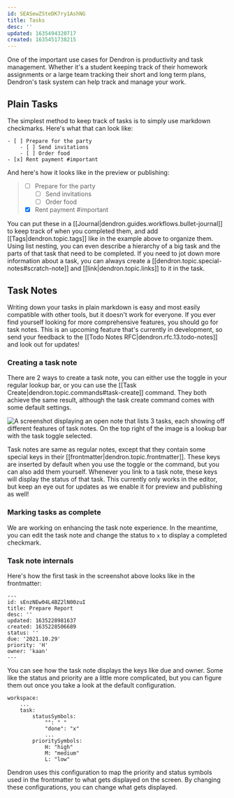 ```yaml
---
id: SEASewZSteDK7ry1AshNG
title: Tasks
desc: ''
updated: 1635494320717
created: 1635451738215
---
```


One of the important use cases for Dendron is productivity and task management.
Whether it's a student keeping track of their homework assignments or a large
team tracking their short and long term plans, Dendron's task system can help
track and manage your work.

## Plain Tasks

The simplest method to keep track of tasks is to simply use markdown checkmarks. Here's what that can look like:

```
- [ ] Prepare for the party
    - [ ] Send invitations
    - [ ] Order food
- [x] Rent payment #important
```

And here's how it looks like in the preview or publishing:

> - [ ] Prepare for the party
>     - [ ] Send invitations
>     - [ ] Order food
> - [x] Rent payment #important

You can put these in a [[Journal|dendron.guides.workflows.bullet-journal]] to keep
track of when you completed them, and add [[Tags|dendron.topic.tags]] like in
the example above to organize them. Using list nesting, you can even describe a
hierarchy of a big task and the parts of that task that need to be completed. If
you need to jot down more information about a task, you can always create a
[[dendron.topic.special-notes#scratch-note]] and [[link|dendron.topic.links]] to
it in the task.

## Task Notes

Writing down your tasks in plain markdown is easy and most easily compatible
with other tools, but it doesn't work for everyone. If you ever find yourself
looking for more comprehensive features, you should go for task notes. This is
an upcoming feature that's currently in development, so send your feedback to
the [[Todo Notes RFC|dendron.rfc.13.todo-notes]] and look out for updates!

### Creating a task note

There are 2 ways to create a task note, you can either use the toggle in your
regular lookup bar, or you can use the [[Task Create|dendron.topic.commands#task-create]] command.
They both achieve the same result, although the task create command comes with some default 
settings.

![A screenshot displaying an open note that lists 3 tasks, each showing off different features of task notes. On the top right of the image is a lookup bar with the task toggle selected.](https://org-dendron-public-assets.s3.amazonaws.com/images/task-note-create-example.png)

Task notes are same as regular notes, except that they contain some special keys
in their [[frontmatter|dendron.topic.frontmatter]]. These keys are inserted by
default when you use the toggle or the command, but you can also add them
yourself. Whenever you link to a task note, these keys will display the status
of that task. This currently only works in the editor, but keep an eye out for
updates as we enable it for preview and publishing as well!

### Marking tasks as complete

We are working on enhancing the task note experience. In the meantime, you can
edit the task note and change the status to `x` to display a completed checkmark.

### Task note internals

Here's how the first task in the screenshot above looks like in the frontmatter:

```
---
id: sEnzNEw04L4BZ2lN00zuI
title: Prepare Report
desc: ''
updated: 1635228981637
created: 1635228506689
status: ''
due: '2021.10.29'
priority: 'H'
owner: 'kaan'
---
```

You can see how the task note displays the keys like due and owner. Some like the status and priority are a little more complicated, but you can figure them out once you take a look at the default configuration.

```
workspace:
    ...
    task:
        statusSymbols:
            "": " "
            "done": "x"
            ...
        prioritySymbols:
            H: "high"
            M: "medium"
            L: "low"
```

Dendron uses this configuration to map the priority and status symbols used in the frontmatter to what gets displayed on the screen. By changing these configurations, you can change what gets displayed.
